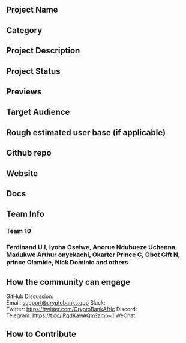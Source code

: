 ## Project Name <!-- Add your project name here with format "CryptoBank Africa"-->

## Category 
<!--Payment gateway, application and wallet-->

## Project Description
<!--digital payment gateway(first of its kind in Africa). -->

## Project Status
<!--under development-->

## Previews
<!--https://twitter.com/CryptoBankAfric/status/1384110690001059845?s=20-->

## Target Audience
<!--Merchants/private, Buyers and Crypto users-->

## Rough estimated user base (if applicable)
<!-- CryptoBank proect is under developent-->

## Github repo
<!--https://github.com/cryptobanks-app-->

## Website
<!--https://cryptobanks.app/-->

## Docs
<!--https://cryptobankafrica.gitbook.io/cryptobank-arica/-->

## Team Info
<!-- My name is Ferdinand U.I, i'm the founder of CryptoBank Africa. we are currently working with 6 developers, 2 writers and 2 co-founders.-->

### Team 10  

### Ferdinand U.I, Iyoha Oseiwe, Anorue Ndubueze Uchenna, Madukwe Arthur onyekachi, Okarter Prince C, Obot Gift N, prince Olamide, Nick Dominic and others  

## How the community can engage
GitHub Discussion: <!--Start a disucssion with the community here: https://github.com/filecoin-project/community/discussions/new and attach the link!-->  
Email:  support@cryptobanks.app
Slack:  
Twitter:  https://twitter.com/CryptoBankAfric
Discord:  
Telegram:  https://t.co/lRqdKawAQm?amp=1
WeChat:  

## How to Contribute
<!--The community can surport us by introding new usesr(both merchants/private users) to this wonderful platform-->
